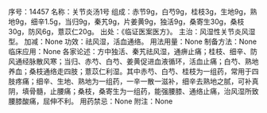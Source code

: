 序号：14457
名称：关节炎汤1号
组成：赤节9g，白芍9g，桂枝3g，生地9g，熟地9g，细辛1.5g，当归9g，秦艽9g，片姜黄9g，独活9g，桑寄生30g，桑枝30g，防风6g，薏苡仁20g。
出处：《临证医案医方》。
主治：风湿性关节炎风湿型。
加减：None
功效：祛风湿，活血通络。
用法用量：None
制备方法：None
临床应用：None
各家论述：方中独活、秦艽祛风湿，通痹止痛；桂枝、细辛、防风通经脉散风寒；当归、赤芍、白芍、姜黄促进血液循环，活血止痛；白芍、熟地养血；桑枝通络走四肢；薏苡仁利湿。其中赤芍、白芍、桂枝为一组药，常用于四肢疼痛；细辛、生地、熟地为一组药，一辛一散一滋补，细辛去熟地之腻，可补真阴，填骨髓，止腰痛；桑枝，桑寄生为一组药，能强腰膝、通络止痛，治风湿所致腰膝酸痛，屈伸不利。
用药禁忌：None
附注：None
